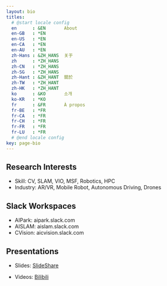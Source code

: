 ```yaml
---
layout: bio
titles:
  # @start locale config
  en      : &EN       About
  en-GB   : *EN
  en-US   : *EN
  en-CA   : *EN
  en-AU   : *EN
  zh-Hans : &ZH_HANS  关于
  zh      : *ZH_HANS
  zh-CN   : *ZH_HANS
  zh-SG   : *ZH_HANS
  zh-Hant : &ZH_HANT  關於
  zh-TW   : *ZH_HANT
  zh-HK   : *ZH_HANT
  ko      : &KO       소개
  ko-KR   : *KO
  fr      : &FR       À propos
  fr-BE   : *FR
  fr-CA   : *FR
  fr-CH   : *FR
  fr-FR   : *FR
  fr-LU   : *FR
  # @end locale config
key: page-bio
---
```


## Research Interests

* Skill: CV, SLAM, VIO, MSF, Robotics, HPC
* Industry: AR/VR, Mobile Robot, Autonomous Driving, Drones

## Slack Workspaces

* AIPark: aipark.slack.com
* AISLAM: aislam.slack.com
* CVision: aicvision.slack.com

## Presentations

* Slides: [SlideShare](https://www2.slideshare.net/HongchenGao)

* Videos: [Bilibili](https://space.bilibili.com/158441969)
